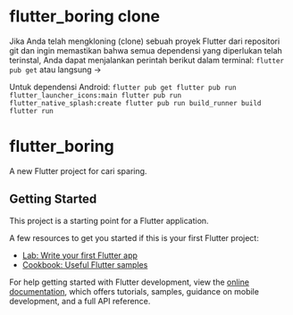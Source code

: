 # flutter_boring clone
Jika Anda telah mengkloning (clone) sebuah proyek Flutter dari repositori git dan ingin memastikan bahwa semua dependensi yang diperlukan telah terinstal, Anda dapat menjalankan perintah berikut dalam terminal: `flutter pub get` atau langsung ->

Untuk dependensi Android:
`flutter pub get
flutter pub run flutter_launcher_icons:main
flutter pub run flutter_native_splash:create
flutter pub run build_runner build
flutter run`

# flutter_boring

A new Flutter project for cari sparing.

## Getting Started

This project is a starting point for a Flutter application.

A few resources to get you started if this is your first Flutter project:

- [Lab: Write your first Flutter app](https://docs.flutter.dev/get-started/codelab)
- [Cookbook: Useful Flutter samples](https://docs.flutter.dev/cookbook)

For help getting started with Flutter development, view the
[online documentation](https://docs.flutter.dev/), which offers tutorials,
samples, guidance on mobile development, and a full API reference.
